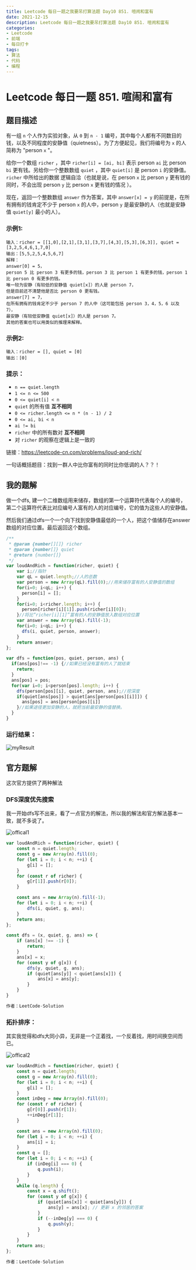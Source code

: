 ```yaml
---
title: Leetcode 每日一题之我要吊打算法题 Day10 851. 喧闹和富有
date: 2021-12-15
description: Leetcode 每日一题之我要吊打算法题 Day10 851. 喧闹和富有
categories:
- Leetcode
- 前端
- 每日打卡
tags:
- 算法
- 代码
- 编程
---
```


# Leetcode 每日一题 851. 喧闹和富有

## 题目描述

有一组 `n` 个人作为实验对象，从 `0` 到 `n - 1` 编号，其中每个人都有不同数目的钱，以及不同程度的安静值（quietness）。为了方便起见，我们将编号为 `x` 的人简称为 "person `x` "。

给你一个数组 `richer` ，其中 `richer[i] = [ai, bi]` 表示 person `ai` 比 person `bi` 更有钱。另给你一个整数数组 `quiet` ，其中 `quiet[i]` 是 person `i` 的安静值。`richer` 中所给出的数据 逻辑自洽（也就是说，在 person `x` 比 person `y` 更有钱的同时，不会出现 person `y` 比 person `x` 更有钱的情况 ）。

现在，返回一个整数数组 `answer` 作为答案，其中 `answer[x] = y` 的前提是，在所有拥有的钱肯定不少于 person `x` 的人中，person `y` 是最安静的人（也就是安静值 `quiet[y]` 最小的人）。

### 示例1:

```away
输入：richer = [[1,0],[2,1],[3,1],[3,7],[4,3],[5,3],[6,3]], quiet = [3,2,5,4,6,1,7,0]
输出：[5,5,2,5,4,5,6,7]
解释： 
answer[0] = 5，
person 5 比 person 3 有更多的钱，person 3 比 person 1 有更多的钱，person 1 比 person 0 有更多的钱。
唯一较为安静（有较低的安静值 quiet[x]）的人是 person 7，
但是目前还不清楚他是否比 person 0 更有钱。
answer[7] = 7，
在所有拥有的钱肯定不少于 person 7 的人中（这可能包括 person 3，4，5，6 以及 7），
最安静（有较低安静值 quiet[x]）的人是 person 7。
其他的答案也可以用类似的推理来解释。
```

### 示例2:

```away
输入：richer = [], quiet = [0]
输出：[0]
```

### 提示：

- `n == quiet.length`
- `1 <= n <= 500`
- `0 <= quiet[i] < n`
- `quiet` 的所有值 **互不相同**
- `0 <= richer.length <= n * (n - 1) / 2`
- `0 <= ai, bi < n`
- `ai != bi`
- `richer` 中的所有数对 **互不相同**
- 对 `richer` 的观察在逻辑上是一致的

链接：https://leetcode-cn.com/problems/loud-and-rich/

一句话概括题目：找到一群人中比你富有的同时比你低调的人？？！

## 我的题解

做一个dfs, 建一个二维数组用来储存，数组的第一个运算符代表每个人的编号，第二个运算符代表比对应编号人富有的人的对应编号，它的值为这些人的安静值。

然后我们通过dfs一个一个向下找到安静值最低的一个人，把这个值储存在answer数组的对应位置。最后返回这个数组。

```javascript
/**
 * @param {number[][]} richer
 * @param {number[]} quiet
 * @return {number[]}
 */
var loudAndRich = function(richer, quiet) {
    var i;//指针
    var qL = quiet.length;//人的总数
    var person = new Array(qL).fill(0);//用来储存富有的人安静值的数组
    for(i=0; i<qL; i++) {
      person[i] = [];
    }
    for(i=0; i<richer.length; i++) {
      person[richer[i][1]].push(richer[i][0]);
    }//将比“richer[i][1]”富有的人的安静值放入数组对应位置
    var answer = new Array(qL).fill(-1);
    for(i=0; i<qL; i++) {
      dfs(i, quiet, person, answer);
    }
    return answer;
};

var dfs = function(pos, quiet, person, ans) {
  if(ans[pos]!== -1) {//如果已经没有富有的人了就结束
    return;
  }
  ans[pos] = pos;
  for(var i=0; i<person[pos].length; i++) {
    dfs(person[pos][i], quiet, person, ans);//挖深度
    if(quiet[ans[pos]] > quiet[ans[person[pos][i]]]) {
      ans[pos] = ans[person[pos][i]]
    }//如果途径更加安静的人，就把当前最安静的值替换。
  }
}
```

### 运行结果：

![myResult](../../.vuepress/public/img/leetcode-myresult-851.png)

## 官方题解

这次官方提供了两种解法

### DFS深度优先搜索

我一开始dfs写不出来，看了一点官方的解法，所以我的解法和官方解法基本一致，就不多说了。

![offical1](../../.vuepress/public/img/leetcode-offical1-851.png)

```javascript
var loudAndRich = function(richer, quiet) {
    const n = quiet.length;
    const g = new Array(n).fill(0);
    for (let i = 0; i < n; ++i) {
        g[i] = [];
    }
    for (const r of richer) {
        g[r[1]].push(r[0]);
    }

    const ans = new Array(n).fill(-1);
    for (let i = 0; i < n; ++i) {
        dfs(i, quiet, g, ans);
    }
    return ans;
};

const dfs = (x, quiet, g, ans) => {
    if (ans[x] !== -1) {
        return;
    }
    ans[x] = x;
    for (const y of g[x]) {
        dfs(y, quiet, g, ans);
        if (quiet[ans[y]] < quiet[ans[x]]) {
            ans[x] = ans[y];
        }
    }
}

作者：LeetCode-Solution
```

### 拓扑排序：

其实我觉得和dfs大同小异，无非是一个正着找，一个反着找，用时间换空间而已。

![offical2](../../.vuepress/public/img/leetcode-offical2-851.png)

```javascript
var loudAndRich = function(richer, quiet) {
    const n = quiet.length;
    const g = new Array(n).fill(0);
    for (let i = 0; i < n; ++i) {
        g[i] = [];
    }
    const inDeg = new Array(n).fill(0);
    for (const r of richer) {
        g[r[0]].push(r[1]);
        ++inDeg[r[1]];
    }

    const ans = new Array(n).fill(0);
    for (let i = 0; i < n; ++i) {
        ans[i] = i;
    }
    const q = [];
    for (let i = 0; i < n; ++i) {
        if (inDeg[i] === 0) {
            q.push(i);
        }
    }
    while (q.length) {
        const x = q.shift();
        for (const y of g[x]) {
            if (quiet[ans[x]] < quiet[ans[y]]) {
                ans[y] = ans[x]; // 更新 x 的邻居的答案
            }
            if (--inDeg[y] === 0) {
                q.push(y);
            }
        }
    }
    return ans;
};

作者：LeetCode-Solution
```



